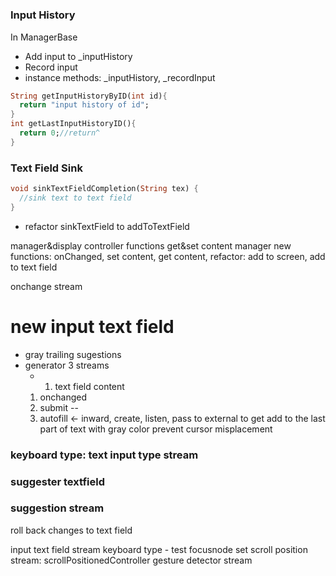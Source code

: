 #

### Input History
In ManagerBase
- Add input to _inputHistory
- Record input
- instance methods: _inputHistory, _recordInput

```dart
String getInputHistoryByID(int id){
  return "input history of id";
}
int getLastInputHistoryID(){
  return 0;//return^
}
```


[//]: # (```)

### Text Field Sink

```dart
void sinkTextFieldCompletion(String tex) {
  //sink text to text field
}
```

- refactor sinkTextField to addToTextField

manager&display controller
functions get&set content
manager 
new functions: 
    onChanged,
    set content, get content,
refactor:
    add to screen, add to text field

onchange stream


# new input text field
- gray trailing sugestions
- generator 3 streams
  - 1. text field content
  1. onchanged
  2. submit
  --
  3. autofill <- inward, create, listen, pass to external to get
     add to the last part of text with gray color
    prevent cursor misplacement


### keyboard type: text input type stream

### suggester textfield
### suggestion stream

roll back changes to text field

input text field stream keyboard type - test
focusnode
set scroll position stream: scrollPositionedController
gesture detector stream
